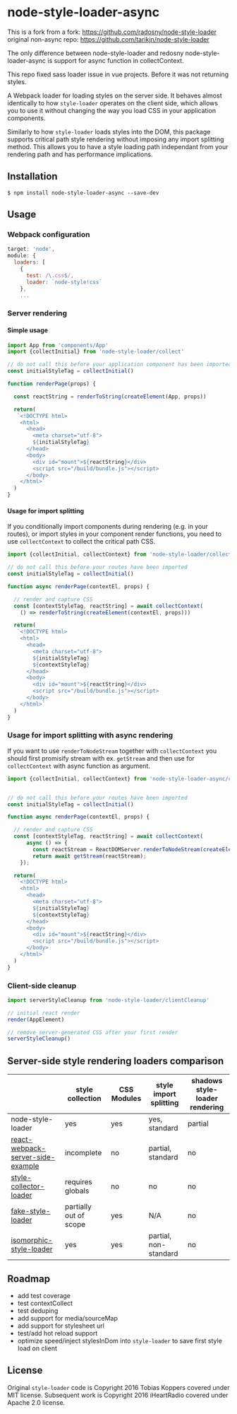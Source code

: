 # node-style-loader-async

This is a fork from a fork: https://github.com/radosny/node-style-loader
original non-async repo: https://github.com/tarikjn/node-style-loader

The only difference between node-style-loader and redosny node-style-loader-async is support for async function in collectContext.

This repo fixed sass loader issue in vue projects. Before it was not returning styles.

A Webpack loader for loading styles on the server side. It behaves almost identically to how `style-loader` operates on the client side, which allows you to use it without changing the way you load CSS in your application components.

Similarly to how `style-loader` loads styles into the DOM, this package supports critical path style rendering without imposing any import splitting method. This allows you to have a style loading path independant from your rendering path and has performance implications.

## Installation

```
$ npm install node-style-loader-async --save-dev
```

## Usage

### Webpack configuration 

```js
target: 'node',
module: {
  loaders: [
    {
      test: /\.css$/,
      loader: `node-style!css`
    },
    ...
```

### Server rendering

#### Simple usage

```js
import App from 'components/App'
import {collectInitial} from 'node-style-loader/collect'

// do not call this before your application component has been imported
const initialStyleTag = collectInitial()

function renderPage(props) {

  const reactString = renderToString(createElement(App, props))

  return(
   `<!DOCTYPE html>
    <html>
      <head>
        <meta charset="utf-8">
        ${initialStyleTag}
      </head>
      <body>
        <div id="mount">${reactString}</div>
        <script src="/build/bundle.js"></script>
      </body>
    </html>`
  )
}
```

#### Usage for import splitting

If you conditionally import components during rendering (e.g. in your routes), or import styles in your component render functions, you need to use `collectContext` to collect the critical path CSS.

```js
import {collectInitial, collectContext} from 'node-style-loader/collect'

// do not call this before your routes have been imported
const initialStyleTag = collectInitial()

function async renderPage(contextEl, props) {

  // render and capture CSS
  const [contextStyleTag, reactString] = await collectContext(
    () => renderToString(createElement(contextEl, props)))

  return(
   `<!DOCTYPE html>
    <html>
      <head>
        <meta charset="utf-8">
        ${initialStyleTag}
        ${contextStyleTag}
      </head>
      <body>
        <div id="mount">${reactString}</div>
        <script src="/build/bundle.js"></script>
      </body>
    </html>`
  )
}

```

### Usage for import splitting with async rendering
If you want to use `renderToNodeStream` together with `collectContext` you should first promisify stream with ex. `getStream` and then use for `collectContext` with async function as argument.
```js
import {collectInitial, collectContext} from 'node-style-loader-async/collect'


// do not call this before your routes have been imported
const initialStyleTag = collectInitial()

function async renderPage(contextEl, props) {

  // render and capture CSS
  const [contextStyleTag, reactString] = await collectContext(
      async () => {
        const reactStream = ReactDOMServer.renderToNodeStream(createElement(contextEl, props));
        return await getStream(reactStream);
    });

  return(
   `<!DOCTYPE html>
    <html>
      <head>
        <meta charset="utf-8">
        ${initialStyleTag}
        ${contextStyleTag}
      </head>
      <body>
        <div id="mount">${reactString}</div>
        <script src="/build/bundle.js"></script>
      </body>
    </html>`
  )
}

```

### Client-side cleanup

```js
import serverStyleCleanup from 'node-style-loader/clientCleanup'

// initial react render
render(AppElement)

// remove server-generated CSS after your first render
serverStyleCleanup()
```

## Server-side style rendering loaders comparison

|                                                                                                   | style collection       | CSS Modules | style import splitting | shadows style-loader rendering |
| ------------------------------------------------------------------------------------------------- | ---------------------- | ----------- | ---------------------- | ------------------------------ |
| node-style-loader                                                                                 | yes                    | yes         | yes, standard          | partial                        |
| [react-webpack-server-side-example](https://github.com/webpack/react-webpack-server-side-example) | incomplete             | no          | partial, standard      | no                             |
| [style-collector-loader](https://github.com/thereactivestack/style-collector-loader)              | requires globals       | no          | no                     | no                             |
| [fake-style-loader](https://github.com/dferber90/fake-style-loader)                               | partially out of scope | yes         | N/A                    | no                             |
| [isomorphic-style-loader](https://github.com/kriasoft/isomorphic-style-loader)                    | yes                    | yes         | partial, non-standard  | no                             |

## Roadmap

- add test coverage
- test contextCollect
- test deduping
- add support for media/sourceMap
- add support for stylesheet url
- test/add hot reload support
- optimize speed/inject stylesInDom into `style-loader` to save first style load on client

## License

Original `style-loader` code is Copyright 2016 Tobias Koppers covered under MIT license. Subsequent work is Copyright 2016 iHeartRadio covered under Apache 2.0 license.
